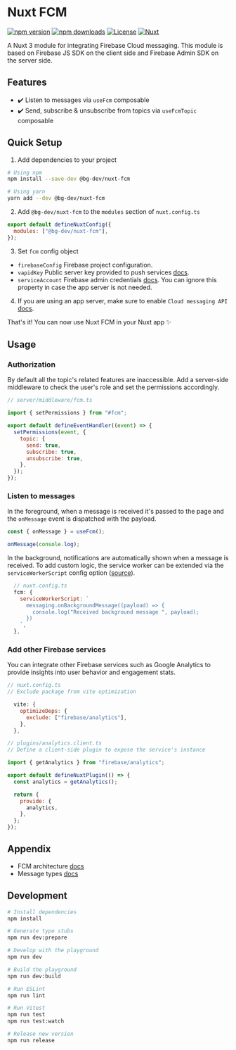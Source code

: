 # Nuxt FCM

[![npm version][npm-version-src]][npm-version-href]
[![npm downloads][npm-downloads-src]][npm-downloads-href]
[![License][license-src]][license-href]
[![Nuxt][nuxt-src]][nuxt-href]

A Nuxt 3 module for integrating Firebase Cloud messaging. This module is based on Firebase JS SDK on the client side and Firebase Admin SDK on the server side.

## Features

- ✔️ Listen to messages via `useFcm` composable
- ✔️ Send, subscribe & unsubscribe from topics via `useFcmTopic` composable

## Quick Setup

1. Add dependencies to your project

```bash
# Using npm
npm install --save-dev @bg-dev/nuxt-fcm

# Using yarn
yarn add --dev @bg-dev/nuxt-fcm
```

2. Add `@bg-dev/nuxt-fcm` to the `modules` section of `nuxt.config.ts`

```js
export default defineNuxtConfig({
  modules: ["@bg-dev/nuxt-fcm"],
});
```

3. Set `fcm` config object

- `firebaseConfig` Firebase project configuration.
- `vapidKey` Public server key provided to push services [docs](https://firebase.google.com/docs/cloud-messaging/js/client?authuser=0#configure_web_credentials_with).
- `serviceAccount` Firebase admin credentials [docs](https://firebase.google.com/docs/admin/setup?authuser=0#initialize_the_sdk_in_non-google_environments). You can ignore this property in case the app server is not needed.

4. If you are using an app server, make sure to enable `Cloud messaging API` [docs](https://firebase.google.com/docs/cloud-messaging/server#firebase-admin-sdk-for-fcm).

That's it! You can now use Nuxt FCM in your Nuxt app ✨

## Usage

### Authorization

By default all the topic's related features are inaccessible. Add a server-side middleware to check the user's role and set the permissions accordingly.

```js
// server/middleware/fcm.ts

import { setPermissions } from "#fcm";

export default defineEventHandler((event) => {
  setPermissions(event, {
    topic: {
      send: true,
      subscribe: true,
      unsubscribe: true,
    },
  });
});
```

### Listen to messages

In the foreground, when a message is received it's passed to the page and the `onMessage` event is dispatched with the payload.

```js
const { onMessage } = useFcm();

onMessage(console.log);
```

In the background, notifications are automatically shown when a message is received. To add custom logic, the service worker can be extended via the `serviceWorkerScript` config option ([source](https://github.com/becem-gharbi/nuxt-fcm/blob/main/src/runtime/server/routes/firebase-messaging-sw.get.ts)).

```js
  // nuxt.config.ts
  fcm: {
    serviceWorkerScript: `
      messaging.onBackgroundMessage((payload) => {
        console.log("Received background message ", payload);
      })
    `,
  },
```

### Add other Firebase services

You can integrate other Firebase services such as Google Analytics to provide insights into user behavior and engagement stats.

```js
// nuxt.config.ts
// Exclude package from vite optimization

  vite: {
    optimizeDeps: {
      exclude: ["firebase/analytics"],
    },
  },
```

```js
// plugins/analytics.client.ts
// Define a client-side plugin to expose the service's instance

import { getAnalytics } from "firebase/analytics";

export default defineNuxtPlugin(() => {
  const analytics = getAnalytics();

  return {
    provide: {
      analytics,
    },
  };
});
```

## Appendix

- FCM architecture [docs](https://firebase.google.com/docs/cloud-messaging/fcm-architecture)
- Message types [docs](https://firebase.google.com/docs/cloud-messaging/concept-options)

## Development

```bash
# Install dependencies
npm install

# Generate type stubs
npm run dev:prepare

# Develop with the playground
npm run dev

# Build the playground
npm run dev:build

# Run ESLint
npm run lint

# Run Vitest
npm run test
npm run test:watch

# Release new version
npm run release
```

<!-- Badges -->

[npm-version-src]: https://img.shields.io/npm/v/@bg-dev/nuxt-fcm/latest.svg?style=flat&colorA=18181B&colorB=28CF8D
[npm-version-href]: https://npmjs.com/package/@bg-dev/nuxt-fcm
[npm-downloads-src]: https://img.shields.io/npm/dt/@bg-dev/nuxt-fcm.svg?style=flat&colorA=18181B&colorB=28CF8D
[npm-downloads-href]: https://npmjs.com/package/@bg-dev/nuxt-fcm
[license-src]: https://img.shields.io/npm/l/@bg-dev/nuxt-fcm.svg?style=flat&colorA=18181B&colorB=28CF8D
[license-href]: https://npmjs.com/package/@bg-dev/nuxt-fcm
[nuxt-src]: https://img.shields.io/badge/Nuxt-18181B?logo=nuxt.js
[nuxt-href]: https://nuxt.com
